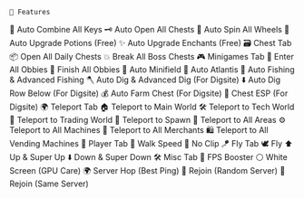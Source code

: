 	🌟 Features
🔑 Auto Combine All Keys
🗝️ Auto Open All Chests
🎡 Auto Spin All Wheels
🧪 Auto Upgrade Potions (Free)
✨ Auto Upgrade Enchants (Free)
	🗃️ Chest Tab
📦 Open All Daily Chests
💥 Break All Boss Chests
	🎮 Minigames Tab
🏃 Enter All Obbies
🏁 Finish All Obbies
🌾 Auto Minifield
🧜 Auto Atlantis
🎣 Auto Fishing & Advanced Fishing
🪓 Auto Dig & Advanced Dig (For Digsite)
⬇️ Auto Dig Row Below (For Digsite)
💰 Auto Farm Chest (For Digsite)
👀 Chest ESP (For Digsite)
	🌍 Teleport Tab
🏠 Teleport to Main World
🛠️ Teleport to Tech World
🔄 Teleport to Trading World
🚀 Teleport to Spawn
🌌 Teleport to All Areas
⚙️ Teleport to All Machines
🛒 Teleport to All Merchants
🛍️ Teleport to All Vending Machines
	👤 Player Tab
🏃 Walk Speed
🚪 No Clip
🪁 Fly Tab
🕊️ Fly
⬆️ Up & Super Up
⬇️ Down & Super Down
	🛠️ Misc Tab
🚀 FPS Booster
⚪ White Screen (GPU Care)
🌍 Server Hop (Best Ping)
🔄 Rejoin (Random Server)
🔄 Rejoin (Same Server)
